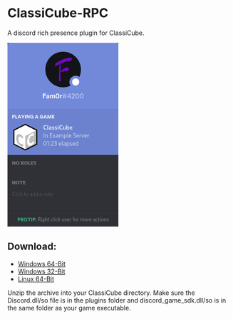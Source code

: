 # ClassiCube-RPC

A discord rich presence plugin for ClassiCube.

![Example of the rich presence](misc/example1.png)

## Download:

* [Windows 64-Bit](https://github.com/Fam0r/ClassiCube-RPC/releases/latest/download/Win64.zip)
* [Windows 32-Bit](https://github.com/Fam0r/ClassiCube-RPC/releases/latest/download/Win32.zip)
* [Linux 64-Bit](https://github.com/Fam0r/ClassiCube-RPC/releases/latest/download/Nix64.zip)


Unzip the archive into your ClassiCube directory. Make sure the Discord.dll/so file is in the plugins folder and discord_game_sdk.dll/so is in the same folder as your game executable.
